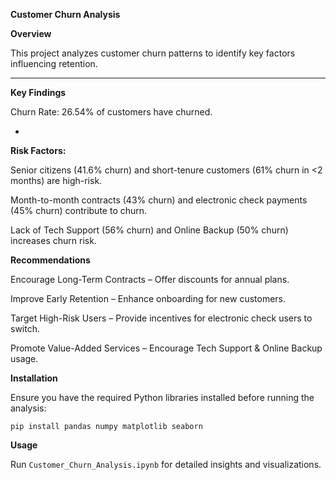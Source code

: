 ****Customer Churn Analysis****

**Overview**

This project analyzes customer churn patterns to identify key factors influencing retention.

----

****Key Findings****

Churn Rate: 26.54% of customers have churned.

-

**Risk Factors:**

Senior citizens (41.6% churn) and short-tenure customers (61% churn in <2 months) are high-risk.

Month-to-month contracts (43% churn) and electronic check payments (45% churn) contribute to churn.

Lack of Tech Support (56% churn) and Online Backup (50% churn) increases churn risk.

**Recommendations**

Encourage Long-Term Contracts – Offer discounts for annual plans.

Improve Early Retention – Enhance onboarding for new customers.

Target High-Risk Users – Provide incentives for electronic check users to switch.

Promote Value-Added Services – Encourage Tech Support & Online Backup usage.

**Installation**

Ensure you have the required Python libraries installed before running the analysis:

`pip install pandas numpy matplotlib seaborn`

**Usage**

Run `Customer_Churn_Analysis.ipynb` for detailed insights and visualizations.

